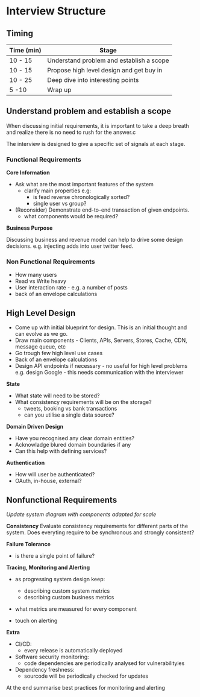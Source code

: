 # Interview Structure

## Timing
| Time (min) | Stage                                    |
| -----------| -----------------------------------------|
| 10 - 15    | Understand problem and establish a scope |
| 10 - 15    | Propose high level design and get buy in |
| 10 - 25    | Deep dive into interesting points        |
| 5 -10      | Wrap up                                  |
 
## Understand problem and establish a scope
When discussing initial requirements, it is important to take a deep breath and realize there is no need to rush for the answer.c

The interview is designed to give a specific set of signals at each stage.

### Functional Requirements
**Core Information**


- Ask what are the most important features of the system
	- clarify main properties e.g:
		- is fead reverse chronologically sorted?
		- single user vs group?
- (Reconsider) Demonstrate end-to-end transaction of given endpoints. 
	- what components would be required?

**Business Purpose**


Discussing business and revenue model can help to drive some design decisions. e.g. injecting adds into user twitter feed.

### Non Functional Requirements
- How many users
- Read vs Write heavy
- User interaction rate - e.g. a number of posts
- back of an envelope calculations

## High Level Design
- Come up with initial blueprint for design. This is an initial thought and can evolve as we go.
- Draw main components - Clients, APIs, Servers, Stores, Cache, CDN, message queue, etc
- Go trough few high level use cases
- Back of an envelope calculations
- Design API endpoints if necessary - no useful for high level problems e.g. design Google - this needs communication with the interviewer

**State**


- What state will need to be stored?
- What consistency requirements will be on the storage?
	- tweets, booking vs bank transactions
	- can you utilise a single data source?

**Domain Driven Design**


- Have you recognised any clear domain entities?
- Acknowladge blured domain boundaries if any
- Can this help with defining services?

**Authentication**


- How will user be authenticated?
- OAuth, in-house, external?

## Nonfunctional Requirements


*Update system diagram with components adapted for scale*

**Consistency**
Evaluate consistency requirements for different parts of the system. Does everyting require to be synchronous and strongly consistent?

**Failure Tolerance**
- is there a single point of failure?

**Tracing, Monitoring and Alerting**
- as progressing system design keep:
  - describing custom system metrics
  - describing custom business metrics

- what metrics are measured for every component
- touch on alerting

**Extra**
- CI/CD:
  - every release is automatically deployed
- Software security monitoring:
  - code dependencies are periodically analysed for vulnerabilityies
- Dependency freshness:
  - sourcode will be periodically checked for updates

At the end summarise best practices for monitoring and alerting

